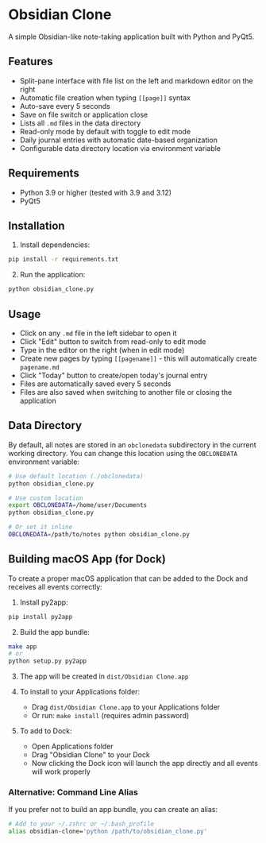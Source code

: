 # Obsidian Clone

A simple Obsidian-like note-taking application built with Python and PyQt5.

## Features

- Split-pane interface with file list on the left and markdown editor on the right
- Automatic file creation when typing `[[page]]` syntax
- Auto-save every 5 seconds
- Save on file switch or application close
- Lists all `.md` files in the data directory
- Read-only mode by default with toggle to edit mode
- Daily journal entries with automatic date-based organization
- Configurable data directory location via environment variable

## Requirements

- Python 3.9 or higher (tested with 3.9 and 3.12)
- PyQt5

## Installation

1. Install dependencies:
```bash
pip install -r requirements.txt
```

2. Run the application:
```bash
python obsidian_clone.py
```

## Usage

- Click on any `.md` file in the left sidebar to open it
- Click "Edit" button to switch from read-only to edit mode
- Type in the editor on the right (when in edit mode)
- Create new pages by typing `[[pagename]]` - this will automatically create `pagename.md`
- Click "Today" button to create/open today's journal entry
- Files are automatically saved every 5 seconds
- Files are also saved when switching to another file or closing the application

## Data Directory

By default, all notes are stored in an `obclonedata` subdirectory in the current working directory. You can change this location using the `OBCLONEDATA` environment variable:

```bash
# Use default location (./obclonedata)
python obsidian_clone.py

# Use custom location
export OBCLONEDATA=/home/user/Documents
python obsidian_clone.py

# Or set it inline
OBCLONEDATA=/path/to/notes python obsidian_clone.py
```

## Building macOS App (for Dock)

To create a proper macOS application that can be added to the Dock and receives all events correctly:

1. Install py2app:
```bash
pip install py2app
```

2. Build the app bundle:
```bash
make app
# or
python setup.py py2app
```

3. The app will be created in `dist/Obsidian Clone.app`

4. To install to your Applications folder:
   - Drag `dist/Obsidian Clone.app` to your Applications folder
   - Or run: `make install` (requires admin password)

5. To add to Dock:
   - Open Applications folder
   - Drag "Obsidian Clone" to your Dock
   - Now clicking the Dock icon will launch the app directly and all events will work properly

### Alternative: Command Line Alias

If you prefer not to build an app bundle, you can create an alias:

```bash
# Add to your ~/.zshrc or ~/.bash_profile
alias obsidian-clone='python /path/to/obsidian_clone.py'
```